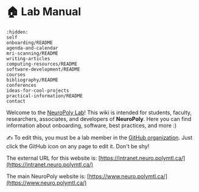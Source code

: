 # <span>🏠</span> Lab Manual

```{toctree}
:hidden:
self
onboarding/README
agenda-and-calendar
mri-scanning/README
writing-articles
computing-resources/README
software-development/README
courses
bibliography/README
conferences
ideas-for-cool-projects
practical-information/README
contact
```

Welcome to the [NeuroPoly Lab](https://www.neuro.polymtl.ca/)! This wiki is intended for students, faculty, researchers, associates, and developers of **NeuroPoly**. Here you can find information about onboarding, software, best practices, and more :\)

✍️ To edit this, you must be a lab member in the [GitHub organization](https://github.com/orgs/neuropoly/). Just click the GitHub icon on any page to edit it. Don't be shy!

The external URL for this website is: [https://intranet.neuro.polymtl.ca/](https://intranet.neuro.polymtl.ca/)

The main NeuroPoly website is: [https://www.neuro.polymtl.ca/](https://www.neuro.polymtl.ca/)





